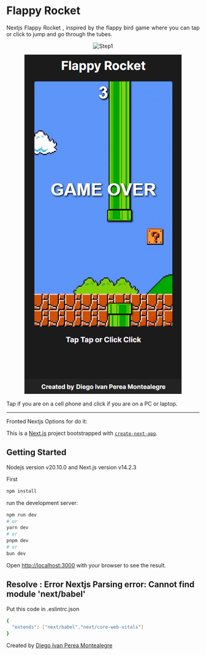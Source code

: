 # Flappy Rocket

<p align="justify">
Nextjs Flappy Rocket , inspired by the flappy bird game where you can tap or click to jump and go through the tubes.
</p>

<p align="center">
  <img src="README-images/mirockett.gif" alt="Step1">
</p>
<p align="center">
  <img src="README-images/gameover.PNG" alt="Step2">
</p>

<p align="justify">
Tap if you are on a cell phone and click if you are on a PC or laptop.
</p>

-----

Fronted Nextjs Options for do it:

This is a [Next.js](https://nextjs.org/) project bootstrapped with [`create-next-app`](https://github.com/vercel/next.js/tree/canary/packages/create-next-app).

## Getting Started
Nodejs version v20.10.0 and Next.js version v14.2.3 

First
```bash
npm install
```
run the development server:

```bash
npm run dev
# or
yarn dev
# or
pnpm dev
# or
bun dev
```

Open [http://localhost:3000](http://localhost:3000) with your browser to see the result.

## Resolve : Error Nextjs Parsing error: Cannot find module 'next/babel'

Put this code in .eslintrc.json 
```bash
{
  "extends": ["next/babel","next/core-web-vitals"]
}
```


Created by [Diego Ivan Perea Montealegre](https://github.com/diegoperea20)